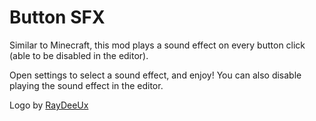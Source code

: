# Button SFX

Similar to Minecraft, this mod plays a sound effect on every button click (able to be disabled in the editor).

Open settings to select a sound effect, and enjoy! You can also disable playing the sound effect in the editor.

Logo by [RayDeeUx](user:1941705)
